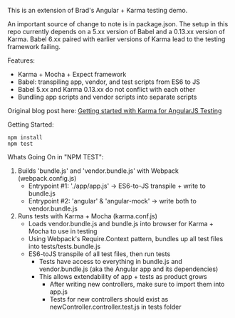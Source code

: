This is an extension of Brad's Angular + Karma testing demo.

An important source of change to note is in package.json. The setup in this repo currently depends 
on a 5.xx version of Babel and a 0.13.xx version of Karma. 
Babel 6.xx paired with earlier versions of Karma lead to the testing framework failing.

Features:
- Karma + Mocha + Expect framework
- Babel: transpiling app, vendor, and test scripts from ES6 to JS
- Babel 5.xx and Karma 0.13.xx do not conflict with each other
- Bundling app scripts and vendor scripts into separate scripts

Original blog post here: [Getting started with Karma for AngularJS Testing](http://www.bradoncode.com/blog/2015/05/19/karma-angularjs-testing/)

Getting Started:

```
npm install
npm test
```

Whats Going On in "NPM TEST":

1. Builds 'bundle.js' and 'vendor.bundle.js' with Webpack (webpack.config.js)
	- Entrypoint #1: './app/app.js' -> ES6-to-JS transpile + write to bundle.js
	- Entrypoint #2: 'angular' & 'angular-mock' -> write both to vendor.bundle.js
2. Runs tests with Karma + Mocha (karma.conf.js)
	- Loads vendor.bundle.js and bundle.js into browser for Karma + Mocha to use in testing
	- Using Webpack's Require.Context pattern, bundles up all test files into tests/tests.bundle.js
	- ES6-toJS transpile of all test files, then run tests
		- Tests have access to everything in bundle.js and vendor.bundle.js (aka the Angular app and its dependencies)
		- This allows extendability of app + tests as product grows
			- After writing new controllers, make sure to import them into app.js
			- Tests for new controllers should exist as newController.controller.test.js in tests folder